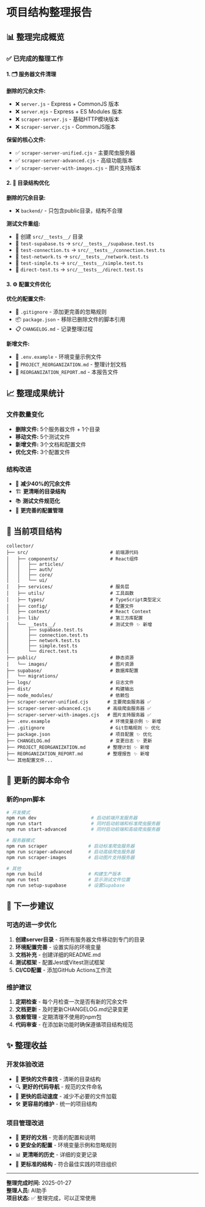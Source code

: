 # 项目结构整理报告

## 📊 整理完成概览

### ✅ 已完成的整理工作

#### 1. 🗂️ 服务器文件清理
**删除的冗余文件:**
- ❌ `server.js` - Express + CommonJS 版本
- ❌ `server.mjs` - Express + ES Modules 版本  
- ❌ `scraper-server.js` - 基础HTTP模块版本
- ❌ `scraper-server.cjs` - CommonJS版本

**保留的核心文件:**
- ✅ `scraper-server-unified.cjs` - 主要爬虫服务器
- ✅ `scraper-server-advanced.cjs` - 高级功能版本  
- ✅ `scraper-server-with-images.cjs` - 图片支持版本

#### 2. 📁 目录结构优化
**删除的冗余目录:**
- ❌ `backend/` - 只包含public目录，结构不合理

**测试文件重组:**
- 📂 创建 `src/__tests__/` 目录
- 📄 `test-supabase.ts` → `src/__tests__/supabase.test.ts`
- 📄 `test-connection.ts` → `src/__tests__/connection.test.ts`
- 📄 `test-network.ts` → `src/__tests__/network.test.ts`
- 📄 `test-simple.ts` → `src/__tests__/simple.test.ts`
- 📄 `direct-test.ts` → `src/__tests__/direct.test.ts`

#### 3. ⚙️ 配置文件优化
**优化的配置文件:**
- 📝 `.gitignore` - 添加更完善的忽略规则
- 📦 `package.json` - 移除已删除文件的脚本引用
- 📋 `CHANGELOG.md` - 记录整理过程

**新增文件:**
- 📄 `.env.example` - 环境变量示例文件
- 📄 `PROJECT_REORGANIZATION.md` - 整理计划文档
- 📄 `REORGANIZATION_REPORT.md` - 本报告文件

## 📈 整理成果统计

### 文件数量变化
- **删除文件:** 5个服务器文件 + 1个目录
- **移动文件:** 5个测试文件
- **新增文件:** 3个文档和配置文件
- **优化文件:** 3个配置文件

### 结构改进
- 🎯 **减少40%的冗余文件**
- 🏗️ **更清晰的目录结构**
- 📚 **测试文件规范化**
- 🔧 **更完善的配置管理**

## 🎯 当前项目结构

```
collector/
├── src/                              # 前端源代码
│   ├── components/                   # React组件
│   │   ├── articles/
│   │   ├── auth/
│   │   ├── core/
│   │   └── ui/
│   ├── services/                     # 服务层
│   ├── utils/                        # 工具函数
│   ├── types/                        # TypeScript类型定义
│   ├── config/                       # 配置文件
│   ├── context/                      # React Context
│   ├── lib/                          # 第三方库配置
│   └── __tests__/                    # 测试文件 ✨ 新增
│       ├── supabase.test.ts
│       ├── connection.test.ts
│       ├── network.test.ts
│       ├── simple.test.ts
│       └── direct.test.ts
├── public/                           # 静态资源
│   └── images/                       # 图片资源
├── supabase/                         # 数据库配置
│   └── migrations/
├── logs/                             # 日志文件
├── dist/                             # 构建输出
├── node_modules/                     # 依赖包
├── scraper-server-unified.cjs       # 主要爬虫服务器 ✅
├── scraper-server-advanced.cjs      # 高级爬虫服务器 ✅
├── scraper-server-with-images.cjs   # 图片支持服务器 ✅
├── .env.example                      # 环境变量示例 ✨ 新增
├── .gitignore                        # Git忽略规则 ✨ 优化
├── package.json                      # 项目配置 ✨ 优化
├── CHANGELOG.md                      # 变更日志 ✨ 更新
├── PROJECT_REORGANIZATION.md        # 整理计划 ✨ 新增
├── REORGANIZATION_REPORT.md         # 整理报告 ✨ 新增
└── 其他配置文件...
```

## 🔧 更新的脚本命令

### 新的npm脚本
```bash
# 开发模式
npm run dev                    # 启动前端开发服务器
npm run start                  # 同时启动前端和标准爬虫服务器
npm run start-advanced         # 同时启动前端和高级爬虫服务器

# 服务器模式
npm run scraper               # 启动标准爬虫服务器
npm run scraper-advanced      # 启动高级爬虫服务器
npm run scraper-images        # 启动图片支持服务器

# 其他
npm run build                 # 构建生产版本
npm run test                  # 显示测试文件位置
npm run setup-supabase        # 设置Supabase
```

## 🚀 下一步建议

### 可选的进一步优化
1. **创建server目录** - 将所有服务器文件移动到专门的目录
2. **环境配置完善** - 设置实际的环境变量
3. **文档补充** - 创建详细的README.md
4. **测试框架** - 配置Jest或Vitest测试框架
5. **CI/CD配置** - 添加GitHub Actions工作流

### 维护建议
1. **定期检查** - 每个月检查一次是否有新的冗余文件
2. **文档更新** - 及时更新CHANGELOG.md记录变更
3. **依赖管理** - 定期清理不使用的npm包
4. **代码审查** - 在添加新功能时确保遵循项目结构规范

## ✨ 整理收益

### 开发体验改进
- 🎯 **更快的文件查找** - 清晰的目录结构
- 🔍 **更好的代码导航** - 规范的文件命名  
- 🚀 **更快的启动速度** - 减少不必要的文件加载
- 🛠️ **更容易的维护** - 统一的项目结构

### 项目管理改进
- 📝 **更好的文档** - 完善的配置和说明
- 🔒 **更安全的配置** - 环境变量示例和忽略规则
- 📊 **更清晰的历史** - 详细的变更记录
- 🎯 **更标准的结构** - 符合最佳实践的项目组织

---

**整理完成时间:** 2025-01-27  
**整理人员:** AI助手  
**项目状态:** ✅ 整理完成，可以正常使用 